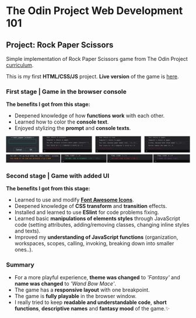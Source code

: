 # The Odin Project Web Development 101
## Project: Rock Paper Scissors
Simple implementation of Rock Paper Scissors game from The Odin Project [curriculum](https://www.theodinproject.com/lessons/rock-paper-scissors).

This is my first **HTML/CSS/JS** project. **Live version** of the game is [here](https://mooniidev.github.io/rock-paper-scissors-game/).
### First stage | Game in the browser console
**The benefits I got from this stage:**
* Deepened knowledge of how **functions work** with each other.
* Learned how to color the **console text**.
* Enjoyed stylizing the **prompt** and **console texts**.

![Game in the browser console](./images/console-game.jpg)

### Second stage | Game with added UI
**The benefits I got from this stage:**
* Learned to use and modify **[Font Awesome Icons](https://fontawesome.com/)**.
* Deepened knowledge of **CSS transform** and **transition** effects.
* Installed and learned to use **ESlint** for code problems fixing.
* Learned basic **manipulations of elements styles** through JavaScript code (setting attributes, adding/removing classes, changing inline styles and texts).
* Improved my **understanding of JavaScript functions** (organization, workspaces, scopes, calling, invoking, breaking down into smaller ones..).

### Summary
* For a more playful experience, **theme was changed** to *'Fantasy'* and **name was changed** to *'Wand Bow Mace'*.
* The game has a **responsive layout** with one breakpoint.
* The game is **fully playable** in the browser window.
* I really tried to keep **readable and understandable code**, **short functions**, **descriptive names** and **fantasy mood** of the game.✨
